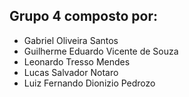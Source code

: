 ## Grupo 4 composto por:

-   Gabriel Oliveira Santos
-   Guilherme Eduardo Vicente de Souza
-   Leonardo Tresso Mendes
-   Lucas Salvador Notaro
-   Luiz Fernando Dionizio Pedrozo
